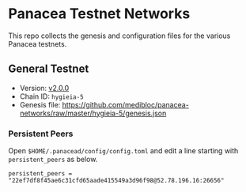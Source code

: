 # Panacea Testnet Networks

This repo collects the genesis and configuration files for the various Panacea testnets. 


## General Testnet

- Version: [v2.0.0](https://github.com/medibloc/panacea-core/releases/tag/v2.0.0)
- Chain ID: `hygieia-5`
- Genesis file: https://github.com/medibloc/panacea-networks/raw/master/hygieia-5/genesis.json

### Persistent Peers

Open `$HOME/.panacead/config/config.toml` and edit a line starting with `persistent_peers` as below.
```
persistent_peers = "22ef7df8f45ae6c31cfd65aade415549a3d96f98@52.78.196.16:26656"
```

